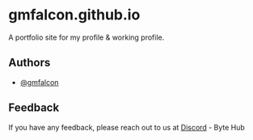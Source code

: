 # gmfalcon.github.io

A portfolio site for my profile & working profile.


## Authors

- [@gmfalcon](https://www.github.com/gmfalcon)


## Feedback

If you have any feedback, please reach out to us at [Discord](https://discord.gg/dF4PHxbHpA) - Byte Hub
